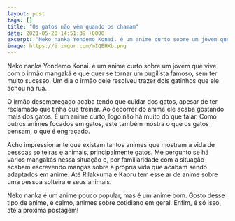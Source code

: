 ```yaml
---
layout: post
tags: []
title: "Os gatos não vêm quando os chamam"
date: 2021-05-20 14:51:39 +0000
excerpt: "Neko nanka Yondemo Konai. é um anime curto sobre um jovem que vive com o irmão mangaká e que quer se..."
image: https://i.imgur.com/mIQEHXb.png
---
```


Neko nanka Yondemo Konai. é um anime curto sobre um jovem que vive com o irmão mangaká e que quer se tornar um pugilista famoso, sem ter muito sucesso. Um dia o irmão dele resolveu trazer dois gatinhos que ele achou na rua.

O irmão desempregado acaba tendo que cuidar dos gatos, apesar de ter reclamado que tinha que treinar. Ao decorrer do anime ele acaba gostando mais dos gatos. É um anime curto, logo não há muito do que falar. Como outros animes focados em gatos, este também mostra o que os gatos pensam, o que é engraçado.

Acho impressionante que existam tantos animes que mostram a vida de pessoas solteiras e animais, principalmente gatos. Me pergunto se há vários mangakás nessa situação e, por familiaridade com a situação acabam escrevendo mangás sobre a própria vida que acabam sendo adaptados em anime. Até Rilakkuma e Kaoru tem esse ar de anime sobre uma pessoa solteira e seus animais.

Neko nanka é um anime pouco popular, mas é um anime bom. Gosto desse tipo de anime, é calmo, animes sobre cotidiano em geral. Enfim, é só isso, até a próxima postagem!